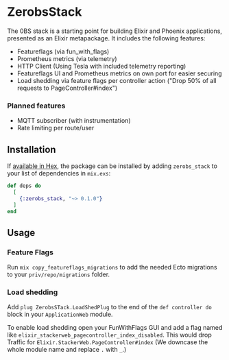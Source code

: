 # ZerobsStack
The 0BS stack is a starting point for building Elixir and Phoenix applications, presented as an Elixir metapackage. It includes the following features:

- Featureflags (via fun_with_flags)
- Prometheus metrics (via telemetry)
- HTTP Client (Using Tesla with included telemetry reporting)
- Featureflags UI and Prometheus metrics on own port for easier securing
- Load shedding via feature flags per controller action ("Drop 50% of all requests to PageController#index")

### Planned features

- MQTT subscriber (with instrumentation)
- Rate limiting per route/user

## Installation

If [available in Hex](https://hex.pm/docs/publish), the package can be installed
by adding `zerobs_stack` to your list of dependencies in `mix.exs`:

```elixir
def deps do
  [
    {:zerobs_stack, "~> 0.1.0"}
  ]
end
```

## Usage

### Feature Flags

Run `mix copy_featureflags_migrations` to add the needed Ecto migrations to your `priv/repo/migrations` folder.


### Load shedding

Add `plug ZerobsSTack.LoadShedPlug` to the end of the `def controller do` block in your `ApplicationWeb` module. 

To enable load shedding open your FunWithFlags GUI and add a flag named like `elixir_stackerweb_pagecontroller_index_disabled`. This would drop Traffic for `Elixir.StackerWeb.PageController#index` (We downcase the whole module name and replace `.` with `_`.)
